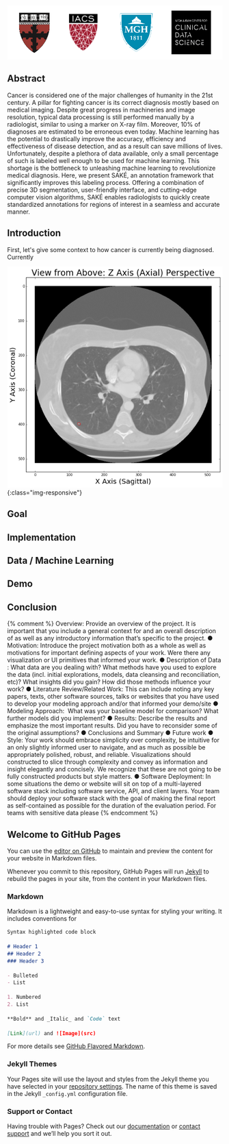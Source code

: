 ![logos](images/logos.png)

## Abstract

Cancer is considered one of the major challenges of humanity in the 21st century. A pillar for fighting cancer is its correct diagnosis mostly based on medical imaging. Despite great progress in machineries and image resolution, typical data processing is still performed manually by a radiologist, similar to using a marker on X-ray film. Moreover, 10% of diagnoses are estimated to be erroneous even today.  Machine learning has the potential to drastically improve the accuracy, efficiency and effectiveness of disease detection, and as a result can save millions of lives. Unfortunately, despite a plethora of data available, only a small percentage of such is labeled well enough to be used for machine learning. This shortage is the bottleneck to unleashing machine learning to revolutionize medical diagnosis. Here, we present SAKÉ, an annotation framework that significantly improves this labeling process. Offering a combination of precise 3D segmentation, user-friendly interface, and cutting-edge computer vision algorithms, SAKÉ enables radiologists to quickly create standardized annotations for regions of interest in a seamless and accurate manner.

## Introduction

First, let's give some context to how cancer is currently being diagnosed.  Currently 

![QuizAnswer](images/intro/Quiz_5A.png){:class="img-responsive"}

## Goal 

## Implementation

## Data / Machine Learning

## Demo

## Conclusion


{% comment %} 
Overview​: Provide an overview of the project. It is important that you include a
general context for and an overall description of as well as any introductory information
that’s specific to the project.
● Motivation​: Introduce the project motivation both as a whole as well as motivations
for important defining aspects of your work. Were there any visualization or UI
primitives that informed your work.
● Description of Data​: What data are you dealing with? What methods have you used
to explore the data (incl. initial explorations, models, data cleansing and reconciliation,
etc)? What insights did you gain? How did those methods influence your work?
● Literature Review/Related Work​: This can include noting any key papers, texts,
other software sources, talks or websites that you have used to develop your modeling
approach and/or that informed your demo/site
● Modeling Approach: ​ What was your baseline model for comparison? What further
models did you implement?
● Results:​ Describe the results and emphasize the most important results. Did you have
to reconsider some of the original assumptions?
● Conclusions and Summary
● Future work
● Style​: Your work should embrace simplicity over complexity, be intuitive for an only
slightly informed user to navigate, and as much as possible be appropriately polished,
robust, and reliable. Visualizations should constructed to slice through complexity and
convey as information and insight elegantly and concisely. We recognize that these are
not going to be fully constructed products but style matters​.
● Software Deployment​: In some situations the demo or website will sit on top of a
multi-layered software stack including software service, API, and client layers. Your
team should deploy your software stack with the goal of making the final report as
self-contained as possible for the duration of the evaluation period. For teams with
sensitive data please
{% endcomment %}


## Welcome to GitHub Pages

You can use the [editor on GitHub](https://github.com/capstone-mgh/capstone-mgh.github.io/edit/master/index.md) to maintain and preview the content for your website in Markdown files.

Whenever you commit to this repository, GitHub Pages will run [Jekyll](https://jekyllrb.com/) to rebuild the pages in your site, from the content in your Markdown files.

### Markdown

Markdown is a lightweight and easy-to-use syntax for styling your writing. It includes conventions for

```markdown
Syntax highlighted code block

# Header 1
## Header 2
### Header 3

- Bulleted
- List

1. Numbered
2. List

**Bold** and _Italic_ and `Code` text

[Link](url) and ![Image](src)
```

For more details see [GitHub Flavored Markdown](https://guides.github.com/features/mastering-markdown/).

### Jekyll Themes

Your Pages site will use the layout and styles from the Jekyll theme you have selected in your [repository settings](https://github.com/capstone-mgh/capstone-mgh.github.io/settings). The name of this theme is saved in the Jekyll `_config.yml` configuration file.

### Support or Contact

Having trouble with Pages? Check out our [documentation](https://help.github.com/categories/github-pages-basics/) or [contact support](https://github.com/contact) and we’ll help you sort it out.
